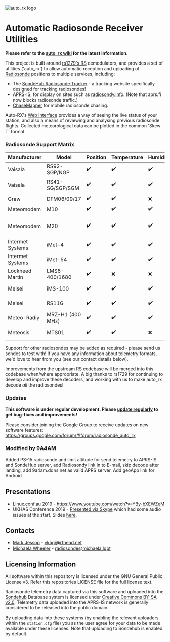 ![auto_rx logo](autorx.png)
# Automatic Radiosonde Receiver Utilities

**Please refer to the [auto_rx wiki](https://github.com/projecthorus/radiosonde_auto_rx/wiki) for the latest information.**

This project is built around [rs1279's RS](https://github.com/rs1729/RS) demodulators, and provides a set of utilities ('auto_rx') to allow automatic reception and uploading of [Radiosonde](https://en.wikipedia.org/wiki/Radiosonde) positions to multiple services, including:

* The [SondeHub Radiosonde Tracker](https://tracker.sondehub.org) - a tracking website specifically designed for tracking radiosondes!
* APRS-IS, for display on sites such as [radiosondy.info](https://radiosondy.info). (Note that aprs.fi now blocks radiosonde traffic.)
* [ChaseMapper](https://github.com/projecthorus/chasemapper) for mobile
  radiosonde chasing.

Auto-RX's [Web Interface](https://github.com/projecthorus/radiosonde_auto_rx/wiki/Web-Interface-Guide) provides a way of seeing the live status of your station, and also a means of reviewing and analysing previous radiosonde flights. Collected meteorological data can be plotted in the common 'Skew-T' format.

### Radiosonde Support Matrix

Manufacturer | Model | Position | Temperature | Humidity | Pressure | XDATA
-------------|-------|----------|-------------|----------|----------|------
Vaisala | RS92-SGP/NGP | :heavy_check_mark: | :heavy_check_mark: | :heavy_check_mark: | :heavy_check_mark: | :heavy_check_mark:
Vaisala | RS41-SG/SGP/SGM | :heavy_check_mark: | :heavy_check_mark: | :heavy_check_mark: | :heavy_check_mark: (for -SGP) | :heavy_check_mark:
Graw | DFM06/09/17 | :heavy_check_mark: | :heavy_check_mark: | :x: | :x: | :heavy_check_mark:
Meteomodem | M10 | :heavy_check_mark: | :heavy_check_mark: | :heavy_check_mark: | Not Sent | :x:
Meteomodem | M20 | :heavy_check_mark: | :heavy_check_mark: | :heavy_check_mark: | :heavy_check_mark: (For some models) | :x:
Intermet Systems | iMet-4 | :heavy_check_mark: | :heavy_check_mark: | :heavy_check_mark: | :heavy_check_mark: | :heavy_check_mark:
Intermet Systems | iMet-54 | :heavy_check_mark: | :heavy_check_mark: | :heavy_check_mark: | Not Sent | :x:
Lockheed Martin | LMS6-400/1680 | :heavy_check_mark: | :x: | :x: | :x: | Not Sent
Meisei | iMS-100 | :heavy_check_mark: | :heavy_check_mark: | :heavy_check_mark: | :x: | Not Sent
Meisei | RS11G | :heavy_check_mark: | :heavy_check_mark: | :heavy_check_mark: | :x: | Not Sent
Meteo-Radiy | MRZ-H1 (400 MHz) | :heavy_check_mark: | :heavy_check_mark: | :heavy_check_mark: | :x: | Not Sent
Meteosis | MTS01 | :heavy_check_mark: | :heavy_check_mark: | :x: | :x: | Not Sent

Support for other radiosondes may be added as required - please send us sondes to test with! If you have any information about telemetry formats, we'd love to hear from you (see our contact details below).

Improvements from the upstream RS codebase will be merged into this codebase when/where appropriate. A big thanks to rs1729 for continuing to develop and improve these decoders, and working with us to make auto_rx decode *all* the radiosondes!

### Updates

**This software is under regular development. Please [update regularly](https://github.com/projecthorus/radiosonde_auto_rx/wiki/Performing-Updates) to get bug-fixes and improvements!**

Please consider joining the Google Group to receive updates on new software features:
https://groups.google.com/forum/#!forum/radiosonde_auto_rx

### Modified by 9A4AM
 Added PS-15 radiosonde and limit altitude for send telemetry to APRS-IS and SondeHub server, add Radiosondy link in to E-mail, skip decode after landing, add 9a4am.ddns.net as valid APRS server, Add geoApp link for Android

## Presentations
* Linux.conf.au 2019 - https://www.youtube.com/watch?v=YBy-bXEWZeM
* UKHAS Conference 2019 - [Presented via Skype](https://youtu.be/azDJmMywBgw?t=643) which had some audio issues at the start. Slides [here](https://rfhead.net/sondes/auto_rx_presentation_UKHAS2019.pdf).

## Contacts
* [Mark Jessop](https://github.com/darksidelemm) - vk5qi@rfhead.net
* [Michaela Wheeler](https://github.com/TheSkorm) - radiosonde@michaela.lgbt

## Licensing Information
All software within this repository is licensed under the GNU General Public License v3. Refer this repositories LICENSE file for the full license text.

Radiosonde telemetry data captured via this software and uploaded into the [Sondehub](https://sondehub.org/) Database system is licensed under [Creative Commons BY-SA v2.0](https://creativecommons.org/licenses/by-sa/2.0/). 
Telemetry data uploaded into the APRS-IS network is generally considered to be released into the public domain. 

By uploading data into these systems (by enabling the relevant uploaders within the `station.cfg` file) you as the user agree for your data to be made available under these licenses. Note that uploading to Sondehub is enabled by default. 
